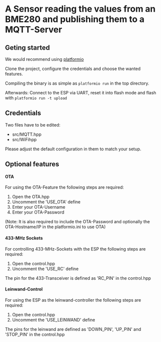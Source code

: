 # A Sensor reading the values from an BME280 and publishing them to a MQTT-Server

## Geting started
We would recommend using [platformio](https://platformio.org)

Clone the project, configure the credentials and choose the wanted features.

Compiling the binary is as simple as `platformio run` in the top directory.

Afterwards: Connect to the ESP via UART, reset it into flash mode and flash with  `platformio run -t upload`

## Credentials

Two files have to be edited:
* src/MQTT.hpp
* src/WiFihpp

Please adjust the default configuration in them to match your setup.

## Optional features
#### OTA

For using the OTA-Feature the following steps are required:
1. Open the OTA.hpp
1. Uncomment the 'USE_OTA' define
1. Enter your OTA-Username
1. Enter your OTA-Password

(Note: It is also required to include the OTA-Password and optionally the OTA-Hostname/IP in the platformio.ini to use OTA)
#### 433-MHz Sockets
For controlling 433-MHz-Sockets with the ESP the following steps are required:
1. Open the control.hpp
1. Uncomment the 'USE_RC' define

The pin for the 433-Transceiver is defined as 'RC_PIN' in the control.hpp

#### Leinwand-Control
For using the ESP as the leinwand-controller the following steps are required:
1. Open the control.hpp
1. Uncomment the 'USE_LEINWAND' define

The pins for the leinwand are defined as 'DOWN_PIN', 'UP_PIN' and 'STOP_PIN' in the control.hpp

